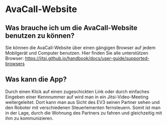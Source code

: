 # AvaCall-Website

## Was brauche ich um die AvaCall-Website benutzen zu können?

Sie können die AvaCall-Website über einen gängigen Browser auf jedem Mobilgerät und Computer benutzen. Hier finden Sie alle unterstützen Browser: https://jitsi.github.io/handbook/docs/user-guide/supported-browsers

## Was kann die App?

Durch einen Klick auf einen zugeschickten Link oder durch einfaches Eingeben einer Kennnummer auf wird man in ein Jitsi-Video-Meeting weitergeleitet. Dort kann man aus Sicht des EV3 seinen Partner sehen und den Roboter mit verschiedenen Steuerlementen fernsteuern. Somit ist man in der Lage, durch die Wohnung des Partners zu fahren und gleichzeitig mit ihm zu kommunizieren.
